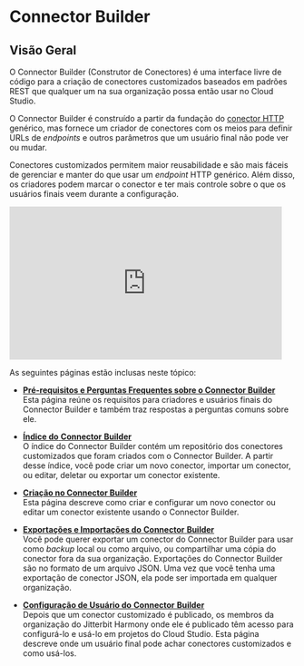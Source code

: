 # Connector Builder
[//]: # (This is a translation of Version 4, published on April 6, 2021.)


## Visão Geral

O Connector Builder (Construtor de Conectores) é uma interface livre de código para a criação de conectores customizados baseados em padrões REST que qualquer um na sua organização possa então usar no Cloud Studio.

O Connector Builder é construído a partir da fundação do [conector HTTP](https://success.jitterbit.com/display/CS/HTTP) genérico, mas fornece um criador de conectores com os meios para definir URLs de *endpoints* e outros parâmetros que um usuário final não pode ver ou mudar.

Conectores customizados permitem maior reusabilidade e são mais fáceis de gerenciar e manter do que usar um *endpoint* HTTP genérico. Além disso, os criadores podem marcar o conector e ter mais controle sobre o que os usuários finais veem durante a configuração.

<iframe src="https://player.vimeo.com/video/323528970" width="480" height="270" frameborder="0" webkitallowfullscreen="" mozallowfullscreen="" allowfullscreen=""></iframe>

As seguintes páginas estão inclusas neste tópico:

-   [**Pré-requisitos e Perguntas Frequentes sobre o Connector Builder**](https://success.jitterbit.com/display/CS/Connector+Builder+Prerequisites+and+FAQ)<br/>
    Esta página reúne os requisitos para criadores e usuários finais do Connector Builder e também traz respostas a perguntas comuns sobre ele.

-   [**Índice do** **Connector** **Builder**](https://success.jitterbit.com/display/CS/Connector+Builder+Index)<br/>
    O índice do Connector Builder contém um repositório dos conectores customizados que foram criados com o Connector Builder. A partir desse índice, você pode criar um novo conector, importar um conector, ou editar, deletar ou exportar um conector existente.

-   [**Criação no Connector Builder**](https://success.jitterbit.com/display/CS/Connector+Builder+Creation)<br/>
    Esta página descreve como criar e configurar um novo conector ou editar um conector existente usando o Connector Builder.

-   [**Exportações e Importações do** **Connector** **Builder**](https://success.jitterbit.com/display/CS/Connector+Builder+Exports+and+Imports)<br/>
    Você pode querer exportar um conector do Connector Builder para usar como *backup* local ou como arquivo, ou compartilhar uma cópia do conector fora da sua organização. Exportações do Connector Builder são no formato de um arquivo JSON. Uma vez que você tenha uma exportação de conector JSON, ela pode ser importada em qualquer organização.

-   [**Configuração de Usuário do** **Connector** **Builder**](https://success.jitterbit.com/display/CS/Connector+Builder+User+Configuration)<br/>
    Depois que um conector customizado é publicado, os membros da organização do Jitterbit Harmony onde ele é publicado têm acesso para configurá-lo e usá-lo em projetos do Cloud Studio. Esta página descreve onde um usuário final pode achar conectores customizados e como usá-los.
